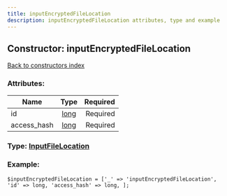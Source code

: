 ```yaml
---
title: inputEncryptedFileLocation
description: inputEncryptedFileLocation attributes, type and example
---
```

## Constructor: inputEncryptedFileLocation  
[Back to constructors index](index.md)



### Attributes:

| Name     |    Type       | Required |
|----------|:-------------:|---------:|
|id|[long](../types/long.md) | Required|
|access\_hash|[long](../types/long.md) | Required|



### Type: [InputFileLocation](../types/InputFileLocation.md)


### Example:

```
$inputEncryptedFileLocation = ['_' => 'inputEncryptedFileLocation', 'id' => long, 'access_hash' => long, ];
```  

